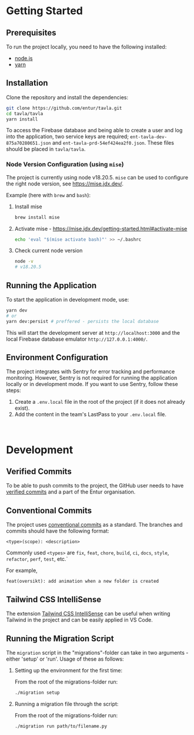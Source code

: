# Getting Started

## Prerequisites

To run the project locally, you need to have the following installed:

-   [node.js](https://nodejs.org/)
-   [yarn](https://yarnpkg.com/)

## Installation

Clone the repository and install the dependencies:

```bash
git clone https://github.com/entur/tavla.git
cd tavla/tavla
yarn install
```

To access the Firebase database and being able to create a user and log into the application, two service keys are required; `ent-tavla-dev-875a70280651.json` and `ent-tavla-prd-54ef424ea2f0.json`. These files should be placed in `tavla/tavla`.

### Node Version Configuration (using `mise`)

The project is currently using node v18.20.5. `mise` can be used to configure the right node version, see https://mise.jdx.dev/.

Example (here with `brew` and `bash`):

1. Install mise

    ```bash
    brew install mise
    ```

2. Activate mise - https://mise.jdx.dev/getting-started.html#activate-mise

    ```bash
    echo 'eval "$(mise activate bash)"' >> ~/.bashrc
    ```

3. Check current node version
    ```bash
    node -v
    # v18.20.5
    ```

## Running the Application

To start the application in development mode, use:

```bash
yarn dev
# or
yarn dev:persist # preffered - persists the local database
```

This will start the development server at `http://localhost:3000` and the local Firebase database emulator `http://127.0.0.1:4000/`.

## Environment Configuration

The project integrates with Sentry for error tracking and performance monitoring. However, Sentry is not required for running the application locally or in development mode. If you want to use Sentry, follow these steps:

1. Create a `.env.local` file in the root of the project (if it does not already exist).
2. Add the content in the team's LastPass to your `.env.local` file.

<br />

# Development

## Verified Commits

To be able to push commits to the project, the GitHub user needs to have [verified commits](https://docs.github.com/en/authentication/managing-commit-signature-verification/about-commit-signature-verification#ssh-commit-signature-verification) and a part of the Entur organisation.

## Conventional Commits

The project uses [conventional commits](https://www.conventionalcommits.org/en/v1.0.0/#summary) as a standard. The branches and commits should have the following format:

`<type>(scope): <description>`

Commonly used `<types>` are `fix`, `feat`, `chore`, `build`, `ci`, `docs`, `style`, `refactor`, `perf`, `test`, etc.`

For example,

`feat(oversikt): add animation when a new folder is created`

## Tailwind CSS IntelliSense

The extension [Tailwind CSS IntelliSense](https://marketplace.visualstudio.com/items?itemName=bradlc.vscode-tailwindcss) can be useful when writing Tailwind in the project and can be easily applied in VS Code.

## Running the Migration Script

The `migration` script in the "migrations"-folder can take in two arguments - either 'setup' or 'run'. Usage of these as follows:

1. Setting up the environment for the first time:

    From the root of the migrations-folder run:

    ```bash
    ./migration setup
    ```

2. Running a migration file through the script:

    From the root of the migrations-folder run:

    ```bash
    ./migration run path/to/filename.py
    ```
